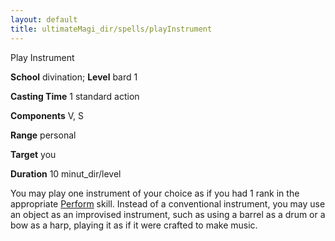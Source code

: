 ```yaml
---
layout: default
title: ultimateMagi_dir/spells/playInstrument
---
```

Play Instrument

**School** divination; **Level** bard 1

**Casting Time** 1 standard action

**Components** V, S

**Range** personal

**Target** you

**Duration** 10 minut_dir/level

You may play one instrument of your choice as if you had 1 rank in the appropriate [Perform](skills/perform#_perform) skill. Instead of a conventional instrument, you may use an object as an improvised instrument, such as using a barrel as a drum or a bow as a harp, playing it as if it were crafted to make music.

